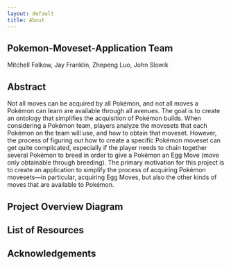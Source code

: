 ```yaml
---
layout: default
title: About
---
```


## Pokemon-Moveset-Application Team
Mitchell Falkow, Jay Franklin, Zhepeng Luo, John Slowik

## Abstract
Not all moves can be acquired by all Pokémon, and not all moves a Pokémon can learn are available through all avenues. The goal is to create an ontology that simplifies the acquisition of Pokémon builds. When considering a Pokémon team, players analyze the movesets that each Pokémon on the team will use, and how to obtain that moveset. However, the process of figuring out how to create a specific Pokémon moveset can get quite complicated, especially if the player needs to chain together several Pokémon to breed in order to give a Pokémon an Egg Move (move only obtainable through breeding). The primary motivation for this project is to create an application to simplify the process of acquiring Pokémon movesets—in particular, acquiring Egg Moves, but also the other kinds of moves that are available to Pokémon.

## Project Overview Diagram

## List of Resources

## Acknowledgements
